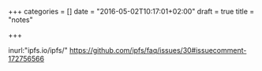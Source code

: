 +++
categories = []
date = "2016-05-02T10:17:01+02:00"
draft = true
title = "notes"

+++

inurl:"ipfs.io/ipfs/"
https://github.com/ipfs/faq/issues/30#issuecomment-172756566
